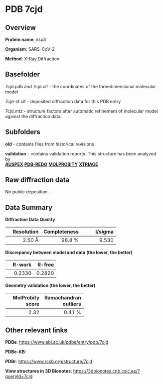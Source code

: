 # PDB 7cjd

## Overview

**Protein name**: nsp3

**Organism**: SARS-CoV-2

**Method**: X-Ray Diffraction



## Basefolder

7cjd.pdb and 7cjd.cif - the coordinates of the threedimensional molecular model

7cjd-sf.cif - deposited diffraction data for this PDB entry

7cjd.mtz - structure factors after automatic refinement of molecular model against the diffraction data.

## Subfolders



**old** - contains files from historical revisions

**validation** - contains validation reports. This structure has been analyzed by <br>[**AUSPEX**](https://github.com/thorn-lab/coronavirus_structural_task_force/tree/master/pdb/nsp3/SARS-CoV-2/7cjd/validation/auspex) [**PDB-REDO**](https://github.com/thorn-lab/coronavirus_structural_task_force/tree/master/pdb/nsp3/SARS-CoV-2/7cjd/validation/pdb-redo) [**MOLPROBITY**](https://github.com/thorn-lab/coronavirus_structural_task_force/tree/master/pdb/nsp3/SARS-CoV-2/7cjd/validation/molprobity) [**XTRIAGE**](https://github.com/thorn-lab/coronavirus_structural_task_force/blob/master/pdb/nsp3/SARS-CoV-2/7cjd/validation/Xtriage_output.log)  



## Raw diffraction data

No public deposition. --<br> 

## Data Summary
**Diffraction Data Quality**

|   | Resolution | Completeness| I/sigma |
|---|-------------:|----------------:|--------------:|
|   |2.50 Å|98.8  %|<img width=50/>9.530|

**Discrepancy between model and data (the lower, the better)**

|   | **R-work**| **R-free**   
|---|-------------:|----------------:|           
||  0.2330|  0.2820|

**Geometry validation (the lower, the better)**

|   |**MolProbity<br>score**| **Ramachandran<br>outliers** 
|---|-------------:|----------------:|
||  2.32|  0.41 %|

 

 



## Other relevant links 
**PDBe**:  https://www.ebi.ac.uk/pdbe/entry/pdb/7cjd

**PDBe-KB**:  
 
**PDBr**: https://www.rcsb.org/structure/7cjd 

**View structures in 3D Bionotes**: https://3dbionotes.cnb.csic.es/?queryId=7cjd

